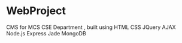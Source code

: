 # WebProject
CMS for MCS CSE Department , built using 
HTML
CSS
JQuery
AJAX
Node.js
Express
Jade
MongoDB
